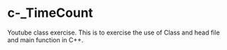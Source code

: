 # c-_TimeCount
Youtube class exercise.
This is to exercise the use of Class and head file and main function in C++.
